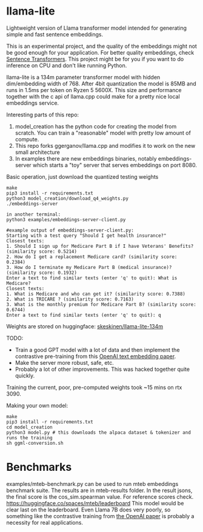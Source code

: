 # llama-lite

Lightweight version of Llama transformer model intended for generating simple and fast sentence embeddings.

This is an experimental project, and the quality of the embeddings might not be good enough for your application. For better quality embeddings, check [Sentence Transformers](https://sbert.net/). This project might be for you if you want to do inference on CPU and don't like running Python.

llama-lite is a 134m parameter transformer model with hidden dim/embedding width of 768.
After 4bit quantization the model is 85MB and runs in 1.5ms per token on Ryzen 5 5600X.
This size and performance together with the c api of llama.cpp could make for a pretty nice local embeddings service.

Interesting parts of this repo:
1. model_creation has the python code for creating the model from scratch. You can train a "reasonable" model with pretty low amount of compute.
2. This repo forks ggerganov/llama.cpp and modifies it to work on the new small architecture
3. In examples there are new embeddings binaries, notably embeddings-server which starts a "toy" server that serves embeddings on port 8080.


Basic operation, just download the quantized testing weights
```
make
pip3 install -r requirements.txt
python3 model_creation/download_q4_weights.py
./embeddings-server

in another terminal:
python3 examples/embeddings-server-client.py

#example output of embeddings-server-client.py:
Starting with a test query "Should I get health insurance?"
Closest texts:
1. Should I sign up for Medicare Part B if I have Veterans' Benefits? (similarity score: 0.5214)
2. How do I get a replacement Medicare card? (similarity score: 0.2384)
3. How do I terminate my Medicare Part B (medical insurance)? (similarity score: 0.1932)
Enter a text to find similar texts (enter 'q' to quit): What is Medicare?
Closest texts:
1. What is Medicare and who can get it? (similarity score: 0.7388)
2. What is TRICARE ? (similarity score: 0.7163)
3. What is the monthly premium for Medicare Part B? (similarity score: 0.6744)
Enter a text to find similar texts (enter 'q' to quit): q
```

Weights are stored on huggingface: [skeskinen/llama-lite-134m](https://huggingface.co/skeskinen/llama-lite-134m/tree/main)

TODO:
- Train a good GPT model with a lot of data and then implement the contrastive pre-training from this [OpenAI text embedding paper](https://cdn.openai.com/papers/Text_and_Code_Embeddings_by_Contrastive_Pre_Training.pdf). 
- Make the server more robust, safe, etc.
- Probably a lot of other improvements. This was hacked together quite quickly.


Training the current, poor, pre-computed weights took ~15 mins on rtx 3090.

Making your own model:
```
make
pip3 install -r requirements.txt
cd model_creation
python3 model.py # this downloads the alpaca dataset & tokenizer and runs the training
sh ggml-conversion.sh
```


Benchmarks
==========================
examples/mteb-benchmark.py can be used to run mteb embeddings benchmark suite.
The results are in mteb-results folder. In the result jsons, the final score is the cos_sim.spearman value.
For reference scores check. https://huggingface.co/spaces/mteb/leaderboard
This model would be clear last on the leaderboard. Even Llama 7B does very poorly, so something like the contrastive training from [the OpenAI paper](https://cdn.openai.com/papers/Text_and_Code_Embeddings_by_Contrastive_Pre_Training.pdf) is probably a necessity for real applications.